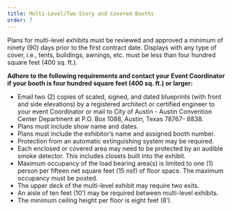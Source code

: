 ```yaml
---
title: Multi-Level/Two-Story and Covered Booths
order: 7
---
```


Plans for multi-level exhibits must be reviewed and approved a minimum of ninety (90) days prior to the first contract date. Displays with any type of cover, i.e., tents, buildings, awnings, etc. must be less than four hundred square feet (400 sq. ft.).

**Adhere to the following requirements and contact your Event Coordinator if your booth is four hundred square feet (400 sq. ft.) or larger:**

- Email two (2) copies of scaled, signed, and dated blueprints (with front and side elevations) by a registered architect or certified engineer to your event Coordinator or mail to City of Austin - Austin Convention Center Department at P.O. Box 1088, Austin, Texas 78767- 8838.
- Plans must include show name and dates.
- Plans must include the exhibitor’s name and assigned booth number.
- Protection from an automatic extinguishing system may be required.
- Each enclosed or covered area may need to be protected by an audible smoke detector. This includes closets built into the exhibit.
- Maximum occupancy of the load bearing area(s) is limited to one (1) person per fifteen net square feet (15 nsf) of floor space. The maximum occupancy must be posted.
- The upper deck of the multi-level exhibit may require two exits.
- An aisle of ten feet (10’) may be required between multi-level exhibits.
- The minimum ceiling height per floor is eight feet (8’).
